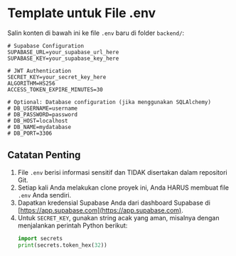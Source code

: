 # Template untuk File .env

Salin konten di bawah ini ke file `.env` baru di folder `backend/`:

```
# Supabase Configuration
SUPABASE_URL=your_supabase_url_here
SUPABASE_KEY=your_supabase_key_here

# JWT Authentication
SECRET_KEY=your_secret_key_here
ALGORITHM=HS256
ACCESS_TOKEN_EXPIRE_MINUTES=30

# Optional: Database configuration (jika menggunakan SQLAlchemy)
# DB_USERNAME=username
# DB_PASSWORD=password
# DB_HOST=localhost
# DB_NAME=mydatabase
# DB_PORT=3306
```

## Catatan Penting

1. File `.env` berisi informasi sensitif dan TIDAK disertakan dalam repositori Git.
2. Setiap kali Anda melakukan clone proyek ini, Anda HARUS membuat file `.env` Anda sendiri.
3. Dapatkan kredensial Supabase Anda dari dashboard Supabase di [https://app.supabase.com](https://app.supabase.com).
4. Untuk `SECRET_KEY`, gunakan string acak yang aman, misalnya dengan menjalankan perintah Python berikut:
   ```python
   import secrets
   print(secrets.token_hex(32))
   ``` 